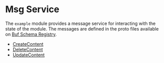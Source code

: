 # Msg Service

The `example` module provides a message service for interacting with the state of the module. The messages are defined in the proto files available on [Buf Schema Registry](https://buf.build/chora/mods).

<!-- listed alphabetically -->

- [CreateContent](https://buf.build/chora/mods/docs/main:chora.example.v1#chora.example.v1.Msg.CreateContent)
- [DeleteContent](https://buf.build/chora/mods/docs/main:chora.example.v1#chora.example.v1.Msg.DeleteContent)
- [UpdateContent](https://buf.build/chora/mods/docs/main:chora.example.v1#chora.example.v1.Msg.UpdateContent)
